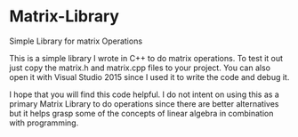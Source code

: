 # Matrix-Library
Simple Library for matrix Operations


This is a simple library I wrote in C++ to do matrix operations. To test it out just copy the matrix.h and matrix.cpp files to your project.
You can also open it with Visual Studio 2015 since I used it to write the code and debug it. 


I hope that you will find this code helpful. I do not intent on using this as a primary Matrix Library to do operations since there are better alternatives
but it helps grasp some of the concepts of linear algebra in combination with programming.

